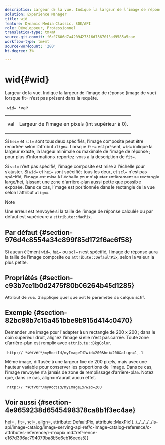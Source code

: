 ```yaml
---
description: Largeur de la vue. Indique la largeur de l’image de réponse (image de vue) lorsque fit= n’est pas présent dans la requête.
solution: Experience Manager
title: wid
feature: Dynamic Media Classic, SDK/API
role: Développeur, Professionnel
translation-type: tm+mt
source-git-commit: f6c97606d7a4209427316d7367013ad9585a5cae
workflow-type: tm+mt
source-wordcount: '280'
ht-degree: 3%

---
```



# wid{#wid}

Largeur de la vue. Indique la largeur de l’image de réponse (image de vue) lorsque fit= n’est pas présent dans la requête.

` wid= *`val`*`

<table id="simpletable_E217453246F5441C896C1F69EA4D4218"> 
 <tr class="strow"> 
  <td class="stentry"> <p> <span class="varname"> val  </span> </p> </td> 
  <td class="stentry"> <p>Largeur de l’image en pixels (int supérieur à 0). </p> </td> 
 </tr> 
</table>

Si `hei=` et `scl=` sont tous deux spécifiés, l’image composite peut être recadrée selon l’attribut `align=`. Lorsque `fit=` est présent, `wid=` indique la largeur exacte, la largeur minimale ou maximale de l’image de réponse ; pour plus d&#39;informations, reportez-vous à la description de `fit=`.

Si `scl=` n’est pas spécifié, l’image composite est mise à l’échelle pour s’ajuster. Si `wid=` et `hei=` sont spécifiés tous les deux, et `scl=` n&#39;est pas spécifié, l&#39;image est mise à l&#39;échelle pour s&#39;ajuster entièrement au rectangle large/hei, laissant une zone d&#39;arrière-plan aussi petite que possible exposée. Dans ce cas, l’image est positionnée dans le rectangle de la vue selon l’attribut `align=`.

>[!NOTE]
>
>Une erreur est renvoyée si la taille de l&#39;image de réponse calculée ou par défaut est supérieure à `attribute::MaxPix`.

## Par défaut {#section-976d4c8554a34c899f85d172f6ac6f58}

Si aucun élément `wid=`, `hei=` ou `scl=` n&#39;est spécifié, l&#39;image de réponse aura la taille de l&#39;image composite ou `attribute::DefaultPix`, selon la valeur la plus petite.

## Propriétés {#section-c93b7ce1b0d2475f80b06264b45d1285}

Attribut de vue. S’applique quel que soit le paramètre de calque actif.

## Exemple {#section-82bc98b7c15a451bbe9b915d414c0470}

Demander une image pour l&#39;adapter à un rectangle de 200 x 200 ; dans le coin supérieur droit, alignez l’image si elle n’est pas carrée. Toute zone d’arrière-plan est remplie avec `attribute::BkgColor`.

` http:// *`server`*/myRootId/myImageId?wid=200&hei=200&align=1,-1`

Même image, diffusée à une largeur fixe de 200 pixels, mais avec une hauteur variable pour conserver les proportions de l’image. Dans ce cas, l’image renvoyée n’a jamais de zone de remplissage d’arrière-plan. Notez que, dans ce cas, align= n’aurait aucun effet.

` http:// *`server`*/myRootId/myImageId?wid=200`

## Voir aussi {#section-4e9659238d6545498378ca8b1f3ec4ae}

[hei=](../../../../../is-api/http-ref/image-serving-api-ref/c-http-protocol-reference/c-command-reference/r-is-http-hei.md#reference-6d6f556ccc0e4b98a815e8a5c1944a96) ,  [fit=](../../../../../is-api/http-ref/image-serving-api-ref/c-http-protocol-reference/c-command-reference/r-fit.md#reference-f11bff6d93d143d6b135de3a923bc989),  [scl=](../../../../../is-api/http-ref/image-serving-api-ref/c-http-protocol-reference/c-command-reference/r-scl.md#reference-b2a74e493d0d407e98fe350551ba3fcc),  [align=](../../../../../is-api/http-ref/image-serving-api-ref/c-http-protocol-reference/c-command-reference/r-align.md#reference-b7d6b87c75124d78884f916dd6544bc7), attribute::DefaultPix, attribute::MaxPix](../../../../../is-api/image-catalog/image-serving-api-ref/c-image-catalog-reference/c-attributes-reference/r-maxpix.md#reference-e167d396ac794079ba8b5e6eb16eeda5)[](../../../../../is-api/image-catalog/image-serving-api-ref/c-image-catalog-reference/c-attributes-reference/r-defaultpix.md#reference-996b2c22b30f4fd9b970c84063306df1)[
